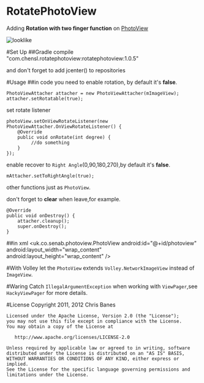 # RotatePhotoView
Adding **Rotation with two finger function**  on [PhotoView](https://github.com/search?utf8=%E2%9C%93&q=PhotoView)

![looklike](https://github.com/ChenSiLiang/RotatePhotoView/blob/master/screenshot/viewpager.gif)

#Set Up
##Gradle
	compile "com.chensl.rotatephotoview:rotatephotoview:1.0.5"

and don't forget to add jcenter() to repositories

#Usage
##in code
you need to enable rotation, by default it's **false**.

	PhotoViewAttacher attacher = new PhotoViewAttacher(mImageView);
	attacher.setRotatable(true);

set rotate listener

	photoView.setOnViewRotateListener(new PhotoViewAttacher.OnViewRotateListener() {
        @Override
        public void onRotate(int degree) {
             //do something
        }
    });

enable recover to `Right Angle`(0,90,180,270),by default it's **false**.

    mAttacher.setToRightAngle(true);

other functions just as `PhotoView`.



don't forget to **clear** when leave,for example.

	@Override
    public void onDestroy() {
        attacher.cleanup();
        super.onDestroy();
    }
##in xml
	 <uk.co.senab.photoview.PhotoView
        android:id="@+id/photoview"
        android:layout_width="wrap_content"
        android:layout_height="wrap_content" />

#With Volley
let the `PhotoView` extends `Volley.NetworkImageView` instead of `ImageView`.

#Waring
Catch `IllegalArgumentException` when working with `ViewPager`,see `HackyViewPager` for more details. 


#License
	Copyright 2011, 2012 Chris Banes
	
	Licensed under the Apache License, Version 2.0 (the "License");
	you may not use this file except in compliance with the License.
	You may obtain a copy of the License at
	
	   http://www.apache.org/licenses/LICENSE-2.0
	
	Unless required by applicable law or agreed to in writing, software
	distributed under the License is distributed on an "AS IS" BASIS,
	WITHOUT WARRANTIES OR CONDITIONS OF ANY KIND, either express or implied.
	See the License for the specific language governing permissions and
	limitations under the License.
